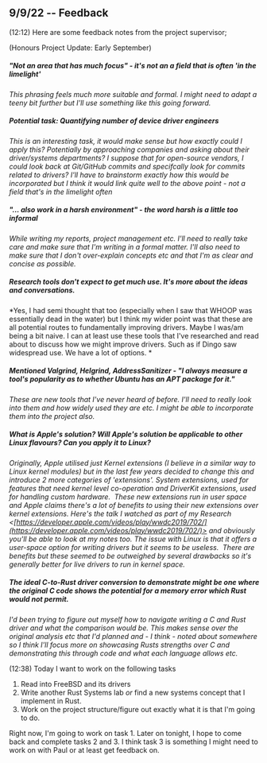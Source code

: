 ## 9/9/22 -- Feedback 

(12:12)
Here are some feedback notes from the project supervisor;

(Honours Project Update: Early September)

##### "Not an area that has much focus" - it's not an a field that is often 'in the limelight'
*This phrasing feels much more suitable and formal. I might need to adapt a teeny bit further but I'll use something like this going forward.*


##### Potential task: Quantifying number of device driver engineers
*This is an interesting task, it would make sense but how exactly could I apply this? Potentially by approaching companies and asking about their driver/systems departments? I suppose that for open-source vendors, I could look back at Git/GitHub commits and specifcally look for commits related to drivers? I'll have to brainstorm exactly how this would be incorporated but I think it would link quite well to the above point - not a field that's in the limelight often*

##### "... also work in a harsh environment" - the word harsh is a little too informal
*While writing my reports, project management etc. I'll need to really take care and make sure that I'm writing in a formal matter. I'll also need to make sure that I don't over-explain concepts etc and that I'm as clear and concise as possible.*

##### Research tools don't expect to get much use. It's more about the ideas and conversations.
*Yes, I had semi thought that too (especially when I saw that WHOOP was essentially dead in the water) but I think my wider point was that these are all potential routes to fundamentally improving drivers. Maybe I was/am being a bit naive. I can at least use these tools that I've researched and read about to discuss how we might improve drivers. Such as if Dingo saw widespread use. We have a lot of options. *

##### Mentioned Valgrind, Helgrind, AddressSanitizer - "I always measure a tool's popularity as to whether Ubuntu has an APT package for it."
*These are new tools that I've never heard of before. I'll need to really look into them and how widely used they are etc. I might be able to incorporate them into the project also.*

##### What is Apple's solution? Will Apple's solution be applicable to other Linux flavours? Can you apply it to Linux?
*Originally, Apple utilised just Kernel extensions (I believe in a similar way to Linux kernel modules) but in the last few years decided to change this and introduce 2 more categories of 'extensions'. System extensions, used for features that need kernel level co-operation and DriverKit extensions, used for handling custom hardware.  These new extensions run in user space and Apple claims there's a lot of benefits to using their new extensions over kernel extensions. Here's the talk I watched as part of my Research <[https://developer.apple.com/videos/play/wwdc2019/702/](https://developer.apple.com/videos/play/wwdc2019/702/)> and obviously you'll be able to look at my notes too. The issue with Linux is that it offers a user-space option for writing drivers but it seems to be useless.  There are benefits but these seemed to be outweighed by several drawbacks so it's generally better for live drivers to run in kernel space.*

##### The ideal C-to-Rust driver conversion to demonstrate might be one where the original C code shows the *potential* for a memory error which Rust would not permit.
*I'd been trying to figure out myself how to navigate writing a C and Rust driver and what the comparison would be. This makes sense over the original analysis etc that I'd planned and - I think - noted about somewhere so I think I'll focus more on showcasing Rusts strengths over C and demonstrating this through code and what each language allows etc.*


(12:38)
Today I want to work on the following tasks
1. Read into FreeBSD and its drivers
2. Write another Rust Systems lab *or* find a new systems concept that I implement in Rust.
3. Work on the project structure/figure out exactly what it is that I'm going to do.

Right now, I'm going to work on task 1. Later on tonight, I hope to come back and complete tasks 2 and 3. I think task 3 is something I might need to work on with Paul or at least get feedback on. 